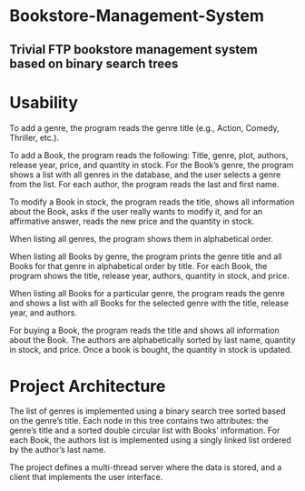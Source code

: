 # Bookstore-Management-System

## Trivial FTP bookstore management system based on binary search trees

# Usability

To add a genre, the program reads the genre title (e.g., Action, Comedy, Thriller, etc.).

To add a Book, the program reads the following: Title, genre, plot, authors, release year, price, and quantity in stock. For the Book’s genre, the program shows a list with all genres in the database, and the user selects a genre from the list. For each author, the program reads the last and first name.

To modify a Book in stock, the program reads the title, shows all information about the Book, asks if the user really wants to modify it, and for an affirmative answer, reads the new price and the quantity in stock.

When listing all genres, the program shows them in alphabetical order.

When listing all Books by genre, the program prints the genre title and all Books for that genre in alphabetical order by title. For each Book, the program shows the title, release year, authors, quantity in stock, and price.

When listing all Books for a particular genre, the program reads the genre and shows a list with all Books for the selected genre with the title, release year, and authors.

For buying a Book, the program reads the title and shows all information about the Book. The authors are alphabetically sorted by last name, quantity in stock, and price. Once a book is bought, the quantity in stock is updated.

# Project Architecture

The list of genres is implemented using a binary search tree sorted based on the genre’s title. Each node in this tree contains two attributes: the genre’s title and a sorted double circular list with Books’ information. For each Book, the authors list is implemented using a singly linked list ordered by the author’s last name.

The project defines a multi-thread server where the data is stored, and a client that implements the user interface.










